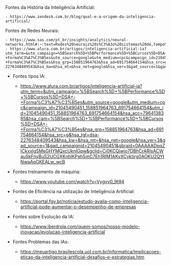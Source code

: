 Fontes da História da Inteligência Artificial:

    - https://www.zendesk.com.br/blog/qual-e-a-origem-da-inteligencia-artificial/

Fontes de Redes Neurais:

    - https://www.sas.com/pt_br/insights/analytics/neural-networks.html#:~:text=Redes%20neurais%20s%C3%A3o%20sistemas%20de,tempo%20%E2%80%93%20aprender%20e%20melhorar%20continuamente.
    - https://www.alura.com.br/artigos/inteligencia-artificial-ia?utm_term=&utm_campaign=%5BSearch%5D+%5BPerformance%5D+%5BCursos%5D+DSA+-+Forma%C3%A7%C3%B5es&utm_source=google&utm_medium=cpc&campaign_id=21045490451_158851964763_691754664154&utm_id=21045490451_158851964763_691754664154&hsa_acc=7964138385&hsa_cam=%5BSearch%5D+%5BPerformance%5D+%5BCursos%5D+DSA+-+Forma%C3%A7%C3%B5es&hsa_grp=158851964763&hsa_ad=691754664154&hsa_src=g&hsa_tgt=dsa-2276348409543&hsa_kw=&hsa_mt=&hsa_net=google&hsa_ver=3&gad_source=1&gad_campaignid=21045490451&gbraid=0AAAAADpqZICkxxlgSMeGHYMQxcUknlGpw&gclid=Cj0KCQjwjo7DBhCrARIsACWauSkFnyBuS2UCGXKnhlKPeh5mC7Eh1RIM1AKyXCyktirg0AOKU2QYtNwaAqGKEALw_wcB

- Fontes tipos IA:

  - https://www.alura.com.br/artigos/inteligencia-artificial-ia?utm_term=&utm_campaign=%5BSearch%5D+%5BPerformance%5D+%5BCursos%5D+DSA+-+Forma%C3%A7%C3%B5es&utm_source=google&utm_medium=cpc&campaign_id=21045490451_158851964763_691754664154&utm_id=21045490451_158851964763_691754664154&hsa_acc=7964138385&hsa_cam=%5BSearch%5D+%5BPerformance%5D+%5BCursos%5D+DSA+-+Forma%C3%A7%C3%B5es&hsa_grp=158851964763&hsa_ad=691754664154&hsa_src=g&hsa_tgt=dsa-2276348409543&hsa_kw=&hsa_mt=&hsa_net=google&hsa_ver=3&gad_source=1&gad_campaignid=21045490451&gbraid=0AAAAADpqZICkxxlgSMeGHYMQxcUknlGpw&gclid=Cj0KCQjwjo7DBhCrARIsACWauSkFnyBuS2UCGXKnhlKPeh5mC7Eh1RIM1AKyXCyktirg0AOKU2QYtNwaAqGKEALw_wcB

- Fontes treinamento de máquina:

  - https://www.youtube.com/watch?v=Vygvv0_9t94

- Fontes de Eficiência na utilização de Inteligência Artificial:

  - https://portal.fgv.br/noticia/estudo-avalia-como-inteligencia-artificial-pode-aumentar-o-desempenho-de-empresas

- Fontes sobre Evolução da IA:

  - https://www.iberdrola.com/quem-somos/nosso-modelo-inovacao/evolucao-inteligencia-artificial

- Fontes Problemas das IAs:
  - https://meuartigo.brasilescola.uol.com.br/informatica/implicacoes-eticas-da-inteligencia-artificial-desafios-e-estrategias.htm
